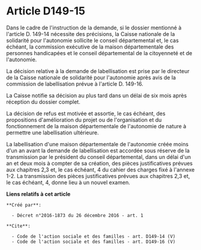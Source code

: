 # Article D149-15

Dans le cadre de l'instruction de la demande, si le dossier mentionné à l'article D. 149-14 nécessite des précisions, la
Caisse nationale de la solidarité pour l'autonomie sollicite le conseil départemental et, le cas échéant, la commission
exécutive de la maison départementale des personnes handicapées et le conseil départemental de la citoyenneté et de
l'autonomie. 

La décision relative à la demande de labellisation est prise par le directeur de la Caisse nationale de solidarité pour
l'autonomie après avis de la commission de labellisation prévue à l'article D. 149-16. 

La Caisse notifie sa décision au plus tard dans un délai de six mois après réception du dossier complet. 

La décision de refus est motivée et assortie, le cas échéant, des propositions d'amélioration du projet ou de l'organisation
et du fonctionnement de la maison départementale de l'autonomie de nature à permettre une labellisation ultérieure. 

La labellisation d'une maison départementale de l'autonomie créée moins d'un an avant la demande de labellisation est
accordée sous réserve de la transmission par le président du conseil départemental, dans un délai d'un an et deux mois à
compter de sa création, des pièces justificatives prévues aux chapitres 2,3 et, le cas échéant, 4 du cahier des charges fixé
à l'annexe 1-2. La transmission des pièces justificatives prévues aux chapitres 2,3 et, le cas échéant, 4, donne lieu à un
nouvel examen.

**Liens relatifs à cet article**

	**Créé par**:

	  - Décret n°2016-1873 du 26 décembre 2016 - art. 1

	**Cite**:

	  - Code de l'action sociale et des familles - art. D149-14 (V)
	  - Code de l'action sociale et des familles - art. D149-16 (V)
